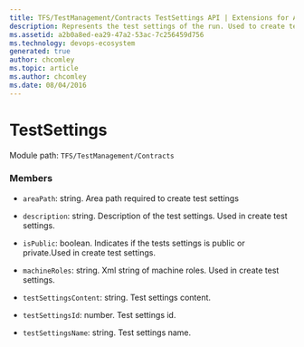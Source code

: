 ```yaml
---
title: TFS/TestManagement/Contracts TestSettings API | Extensions for Azure DevOps Services
description: Represents the test settings of the run. Used to create test settings and fetch test settings
ms.assetid: a2b0a8ed-ea29-47a2-53ac-7c256459d756
ms.technology: devops-ecosystem
generated: true
author: chcomley
ms.topic: article
ms.author: chcomley
ms.date: 08/04/2016
---
```


# TestSettings

Module path: `TFS/TestManagement/Contracts`

### Members

- `areaPath`: string. Area path required to create test settings

- `description`: string. Description of the test settings. Used in create test settings.

- `isPublic`: boolean. Indicates if the tests settings is public or private.Used in create test settings.

- `machineRoles`: string. Xml string of machine roles. Used in create test settings.

- `testSettingsContent`: string. Test settings content.

- `testSettingsId`: number. Test settings id.

- `testSettingsName`: string. Test settings name.
